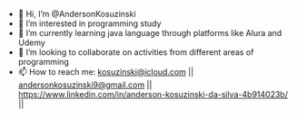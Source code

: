 - 👋 Hi, I’m @AndersonKosuzinski
- 👀 I’m interested in programming study
- 🌱 I’m currently learning java language through platforms like Alura and Udemy
- 💞️ I’m looking to collaborate on activities from different areas of programming
- 📫 How to reach me: kosuzinski@icloud.com || andersonkosuzinski9@gmail.com || https://www.linkedin.com/in/anderson-kosuzinski-da-silva-4b914023b/ ||

<!---
AndersonKosuzinski/AndersonKosuzinski is a ✨ special ✨ repository because its `README.md` (this file) appears on your GitHub profile.
You can click the Preview link to take a look at your changes.
--->
